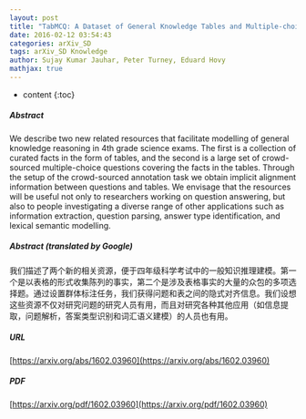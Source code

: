 ```yaml
---
layout: post
title: "TabMCQ: A Dataset of General Knowledge Tables and Multiple-choice Questions"
date: 2016-02-12 03:54:43
categories: arXiv_SD
tags: arXiv_SD Knowledge
author: Sujay Kumar Jauhar, Peter Turney, Eduard Hovy
mathjax: true
---
```


* content
{:toc}

##### Abstract
We describe two new related resources that facilitate modelling of general knowledge reasoning in 4th grade science exams. The first is a collection of curated facts in the form of tables, and the second is a large set of crowd-sourced multiple-choice questions covering the facts in the tables. Through the setup of the crowd-sourced annotation task we obtain implicit alignment information between questions and tables. We envisage that the resources will be useful not only to researchers working on question answering, but also to people investigating a diverse range of other applications such as information extraction, question parsing, answer type identification, and lexical semantic modelling.

##### Abstract (translated by Google)
我们描述了两个新的相关资源，便于四年级科学考试中的一般知识推理建模。第一个是以表格的形式收集陈列的事实，第二个是涉及表格事实的大量的众包的多项选择题。通过设置群体标注任务，我们获得问题和表之间的隐式对齐信息。我们设想这些资源不仅对研究问题的研究人员有用，而且对研究各种其他应用（如信息提取，问题解析，答案类型识别和词汇语义建模）的人员也有用。

##### URL
[https://arxiv.org/abs/1602.03960](https://arxiv.org/abs/1602.03960)

##### PDF
[https://arxiv.org/pdf/1602.03960](https://arxiv.org/pdf/1602.03960)

